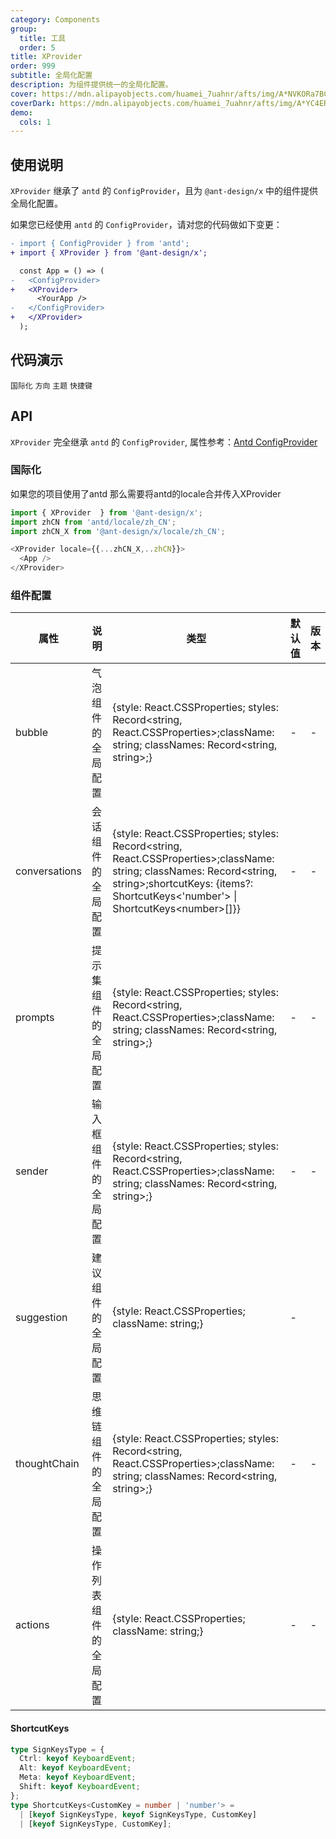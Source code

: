```yaml
---
category: Components
group:
  title: 工具
  order: 5
title: XProvider
order: 999
subtitle: 全局化配置
description: 为组件提供统一的全局化配置。
cover: https://mdn.alipayobjects.com/huamei_7uahnr/afts/img/A*NVKORa7BCVwAAAAAAAAAAAAADrJ8AQ/original
coverDark: https://mdn.alipayobjects.com/huamei_7uahnr/afts/img/A*YC4ERpGAddoAAAAAAAAAAAAADrJ8AQ/originaloriginal
demo:
  cols: 1
---
```


## 使用说明

`XProvider` 继承了 `antd` 的 `ConfigProvider`，且为 `@ant-design/x` 中的组件提供全局化配置。

如果您已经使用 `antd` 的 `ConfigProvider`，请对您的代码做如下变更：

```diff
- import { ConfigProvider } from 'antd';
+ import { XProvider } from '@ant-design/x';

  const App = () => (
-   <ConfigProvider>
+   <XProvider>
      <YourApp />
-   </ConfigProvider>
+   </XProvider>
  );
```

## 代码演示

<!-- prettier-ignore -->
<code src="./demo/locale.tsx" background="grey">国际化</code>
<code src="./demo/direction.tsx" background="grey">方向</code>
<code src="./demo/theme.tsx" background="grey">主题</code>
<code src="./demo/shortcutKeys.tsx" background="grey">快捷键</code>

## API

`XProvider` 完全继承 `antd` 的 `ConfigProvider`, 属性参考：[Antd ConfigProvider](https://ant-design.antgroup.com/components/config-provider-cn#api)

### 国际化

如果您的项目使用了antd 那么需要将antd的locale合并传入XProvider

```ts
import { XProvider  } from '@ant-design/x';
import zhCN from 'antd/locale/zh_CN';
import zhCN_X from '@ant-design/x/locale/zh_CN';

<XProvider locale={{...zhCN_X,..zhCN}}>
  <App />
</XProvider>
```

### 组件配置

<!-- prettier-ignore -->
| 属性 | 说明 | 类型 | 默认值 | 版本 |
| --- | --- | --- | --- | --- |
| bubble | 气泡组件的全局配置 |{style: React.CSSProperties; styles: Record<string, React.CSSProperties>;className: string; classNames: Record<string, string>;}| - | - |
| conversations | 会话组件的全局配置 | {style: React.CSSProperties; styles: Record<string, React.CSSProperties>;className: string; classNames: Record<string, string>;shortcutKeys: {items?: ShortcutKeys\<'number'\> \| ShortcutKeys\<number\>[]}} | - | - |
| prompts | 提示集组件的全局配置 | {style: React.CSSProperties; styles: Record<string, React.CSSProperties>;className: string; classNames: Record<string, string>;} | - | - |
| sender | 输入框组件的全局配置 | {style: React.CSSProperties; styles: Record<string, React.CSSProperties>;className: string; classNames: Record<string, string>;} | - | - |
| suggestion | 建议组件的全局配置 |{style: React.CSSProperties; className: string;} | - |  |
| thoughtChain | 思维链组件的全局配置 | {style: React.CSSProperties; styles: Record<string, React.CSSProperties>;className: string; classNames: Record<string, string>;} | - | - |
| actions | 操作列表组件的全局配置 | {style: React.CSSProperties; className: string;} | - | - |

#### ShortcutKeys

```ts
type SignKeysType = {
  Ctrl: keyof KeyboardEvent;
  Alt: keyof KeyboardEvent;
  Meta: keyof KeyboardEvent;
  Shift: keyof KeyboardEvent;
};
type ShortcutKeys<CustomKey = number | 'number'> =
  | [keyof SignKeysType, keyof SignKeysType, CustomKey]
  | [keyof SignKeysType, CustomKey];
```
